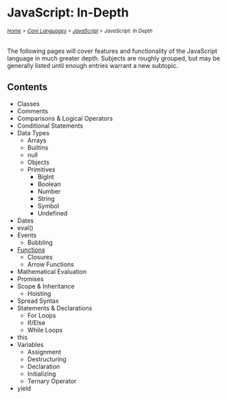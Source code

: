 # JavaScript: In-Depth

<em>
<sub><a href='../../../README.md'>Home</a> > <a href='../../core-languages.md'>Core Languages</a> > <a href='../javascript.md'>JavaScript</a> > JavaScript: In Depth</sub>
</em>
<br />
<br />

The following pages will cover features and functionality of the JavaScript language in much greater depth. Subjects are roughly grouped, but may be generally listed until enough entries warrant a new subtopic.

## Contents

* Classes
* Comments
* Comparisons & Logical Operators
* Conditional Statements
* Data Types
  * Arrays
  * Builtins
  * null
  * Objects
  * Primitives
    * BigInt
    * Boolean
    * Number
    * String
    * Symbol
    * Undefined
* Dates
* eval()
* Events
  * Bubbling
* [Functions](./javascript.indepth.functions/javascript.indepth.functions.md)
  * Closures
  * Arrow Functions
* Mathematical Evaluation
* Promises
* Scope & Inheritance
  * Hoisting
* Spread Syntax
* Statements & Declarations
  * For Loops
  * If/Else
  * While Loops
* this
* Variables
  * Assignment
  * Destructuring
  * Declaration
  * Initializing
  * Ternary Operator
* yield
